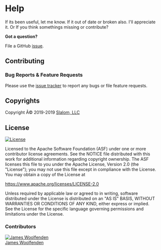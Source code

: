 
# Help

If its been useful, let me know. If it out of date or broken also. I'll appreciate it. Or If you think somethings missing or contribute?

**Got a question?**

File a GitHub [issue](https://github.com/JamesWoolfenden/learn-packer-web/issues).

## Contributing

### Bug Reports & Feature Requests

Please use the [issue tracker](https://github.com/JamesWoolfenden/learn-packer-web/issues) to report any bugs or file feature requests.

## Copyrights

Copyright Â© 2019-2019 [Slalom, LLC](https://slalom.com)

## License

[![License](https://img.shields.io/badge/License-Apache%202.0-blue.svg)](https://opensource.org/licenses/Apache-2.0)

Licensed to the Apache Software Foundation (ASF) under one
or more contributor license agreements.  See the NOTICE file
distributed with this work for additional information
regarding copyright ownership.  The ASF licenses this file
to you under the Apache License, Version 2.0 (the
"License"); you may not use this file except in compliance
with the License.  You may obtain a copy of the License at

<https://www.apache.org/licenses/LICENSE-2.0>

Unless required by applicable law or agreed to in writing,
software distributed under the License is distributed on an
"AS IS" BASIS, WITHOUT WARRANTIES OR CONDITIONS OF ANY
KIND, either express or implied.  See the License for the
specific language governing permissions and limitations
under the License.

### Contributors

  [![James Woolfenden][jameswoolfenden_avatar]][jameswoolfenden_homepage]<br/>[James Woolfenden][jameswoolfenden_homepage]

  [jameswoolfenden_homepage]: https://github.com/jameswoolfenden
  [jameswoolfenden_avatar]: https://github.com/jameswoolfenden.png?size=150

[logo]: https://gist.githubusercontent.com/JamesWoolfenden/5c457434351e9fe732ca22b78fdd7d5e/raw/15933294ae2b00f5dba6557d2be88f4b4da21201/slalom-logo.png
[website]: https://slalom.com
[github]: https://github.com/jameswoolfenden
[linkedin]: https://www.linkedin.com/company/slalom-consulting/
[twitter]: https://twitter.com/Slalom

[share_twitter]: https://twitter.com/intent/tweet/?text=https://github.com/JamesWoolfenden/learn-packer-web
[share_linkedin]: https://www.linkedin.com/shareArticle?mini=true&title=github.com/JamesWoolfenden/learn-packer-web
[share_reddit]: https://reddit.com/submit/?url=https://github.com/JamesWoolfenden/learn-packer-web
[share_facebook]: https://facebook.com/sharer/sharer.php?u=https://github.com/JamesWoolfenden/learn-packer-web
[share_email]: mailto:?subject=learn-packer&body=https://github.com/JamesWoolfenden/learn-packer-web
